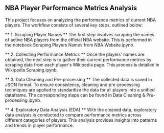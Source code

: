 ## NBA Player Performance Metrics Analysis
This project focuses on analyzing the performance metrics of current NBA players. The workflow consists of several key steps, outlined below:

** 1. Scraping Player Names **
The first step involves scraping the names of active NBA players from the official NBA website. This is performed in the notebook Scraping Players Names from NBA Website.ipynb.

** 2. Collecting Performance Metrics **
Once the players' names are obtained, the next step is to gather their current performance metrics by scraping data from each player's Wikipedia page. This process is detailed in Wikipedia Scraping.ipynb.

** 3. Data Cleaning and Pre-processing **
The collected data is saved in JSON format. To ensure consistency, cleaning and pre-processing techniques are applied to standardize the data for all players into a unified dataframe. The corresponding steps can be found in Data Cleaning & Pre-processing.ipynb.

** 4. Exploratory Data Analysis (EDA) **
With the cleaned data, exploratory data analysis is conducted to compare performance metrics across different categories of players. This analysis provides insights into patterns and trends in player performance.

